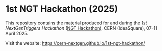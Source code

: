 # 1st NGT Hackathon (2025)

This repository contains the material produced for and during the _1st NextGenTriggers Hackathon_ ([NGT Hackathon](https://indico.cern.ch/event/1517580/timetable/)), CERN (IdeaSquare), 07-11 April 2025.

Visit the website: https://cern-nextgen.github.io/1st-ngt-hackathon/